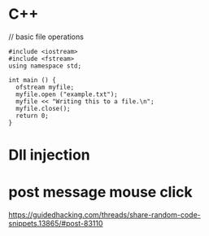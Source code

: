 # C++

// basic file operations
```
#include <iostream>
#include <fstream>
using namespace std;

int main () {
  ofstream myfile;
  myfile.open ("example.txt");
  myfile << "Writing this to a file.\n";
  myfile.close();
  return 0;
}
```
# Dll injection

# post message mouse click
https://guidedhacking.com/threads/share-random-code-snippets.13865/#post-83110
